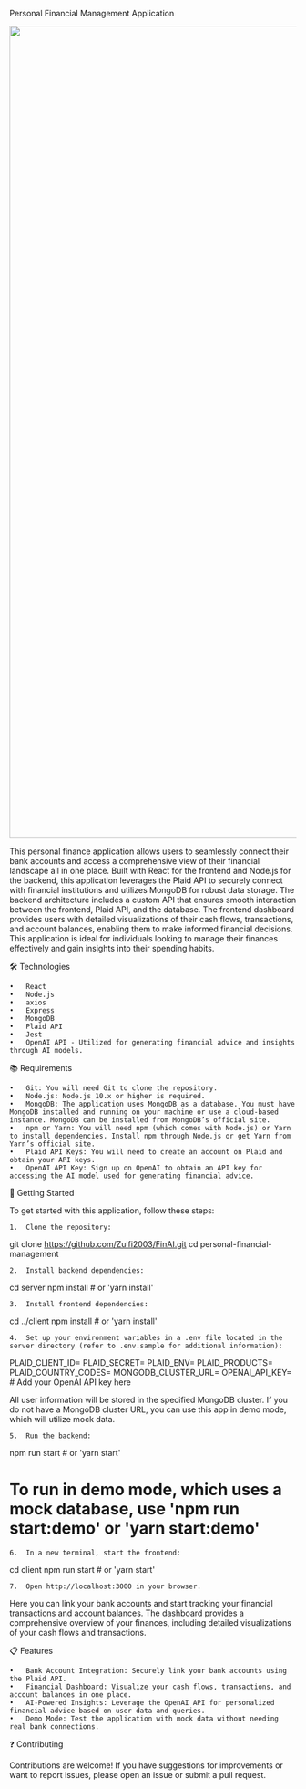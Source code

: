 Personal Financial Management Application

<p align="center">
  <img width="1425" alt="Screenshot 2024-04-24 at 5 39 14 PM" src="https://github.com/Zulfi2003/FinAI/blob/main/client/Screenshot%202024-11-04%20at%202.15.48%E2%80%AFPM.png">
</p>


This personal finance application allows users to seamlessly connect their bank accounts and access a comprehensive view of their financial landscape all in one place. Built with React for the frontend and Node.js for the backend, this application leverages the Plaid API to securely connect with financial institutions and utilizes MongoDB for robust data storage. The backend architecture includes a custom API that ensures smooth interaction between the frontend, Plaid API, and the database. The frontend dashboard provides users with detailed visualizations of their cash flows, transactions, and account balances, enabling them to make informed financial decisions. This application is ideal for individuals looking to manage their finances effectively and gain insights into their spending habits.

🛠 Technologies

	•	React
	•	Node.js
	•	axios
	•	Express
	•	MongoDB
	•	Plaid API
	•	Jest
	•	OpenAI API - Utilized for generating financial advice and insights through AI models.

:books: Requirements

	•	Git: You will need Git to clone the repository.
	•	Node.js: Node.js 10.x or higher is required.
	•	MongoDB: The application uses MongoDB as a database. You must have MongoDB installed and running on your machine or use a cloud-based instance. MongoDB can be installed from MongoDB’s official site.
	•	npm or Yarn: You will need npm (which comes with Node.js) or Yarn to install dependencies. Install npm through Node.js or get Yarn from Yarn’s official site.
	•	Plaid API Keys: You will need to create an account on Plaid and obtain your API keys.
	•	OpenAI API Key: Sign up on OpenAI to obtain an API key for accessing the AI model used for generating financial advice.

:rocket: Getting Started

To get started with this application, follow these steps:

	1.	Clone the repository:

git clone https://github.com/Zulfi2003/FinAI.git
cd personal-financial-management


	2.	Install backend dependencies:

cd server
npm install # or 'yarn install'


	3.	Install frontend dependencies:

cd ../client
npm install # or 'yarn install'


	4.	Set up your environment variables in a .env file located in the server directory (refer to .env.sample for additional information):

PLAID_CLIENT_ID=
PLAID_SECRET=
PLAID_ENV=
PLAID_PRODUCTS=
PLAID_COUNTRY_CODES=
MONGODB_CLUSTER_URL=
OPENAI_API_KEY= # Add your OpenAI API key here

All user information will be stored in the specified MongoDB cluster. If you do not have a MongoDB cluster URL, you can use this app in demo mode, which will utilize mock data.

	5.	Run the backend:

npm run start # or 'yarn start'
# To run in demo mode, which uses a mock database, use 'npm run start:demo' or 'yarn start:demo'


	6.	In a new terminal, start the frontend:

cd client
npm run start # or 'yarn start'


	7.	Open http://localhost:3000 in your browser.

Here you can link your bank accounts and start tracking your financial transactions and account balances. The dashboard provides a comprehensive overview of your finances, including detailed visualizations of your cash flows and transactions.

:clipboard: Features

	•	Bank Account Integration: Securely link your bank accounts using the Plaid API.
	•	Financial Dashboard: Visualize your cash flows, transactions, and account balances in one place.
	•	AI-Powered Insights: Leverage the OpenAI API for personalized financial advice based on user data and queries.
	•	Demo Mode: Test the application with mock data without needing real bank connections.

:question: Contributing

Contributions are welcome! If you have suggestions for improvements or want to report issues, please open an issue or submit a pull request.
